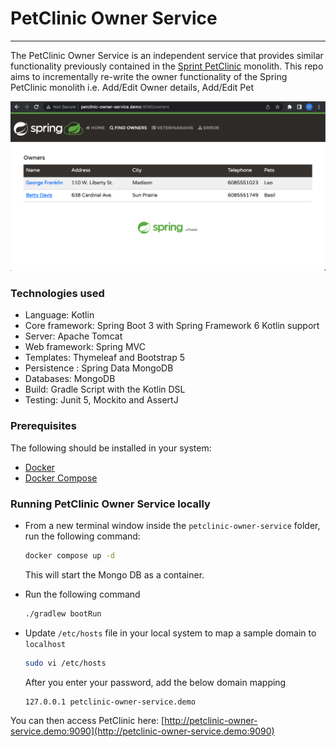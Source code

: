 # PetClinic Owner Service
<hr/>

The PetClinic Owner Service is an independent service that provides similar functionality previously contained in the [Sprint PetClinic](../spring-petclinic) monolith. This repo aims to incrementally re-write the owner functionality of the Spring PetClinic monolith i.e. Add/Edit Owner details, Add/Edit Pet 

![Owners](docs/owners.png)

### Technologies used

* Language: Kotlin
* Core framework: Spring Boot 3 with Spring Framework 6 Kotlin support
* Server: Apache Tomcat
* Web framework: Spring MVC
* Templates: Thymeleaf and Bootstrap 5
* Persistence : Spring Data MongoDB
* Databases: MongoDB
* Build: Gradle Script with the Kotlin DSL
* Testing: Junit 5, Mockito and AssertJ

### Prerequisites
The following should be installed in your system:

* [Docker](https://docs.docker.com/engine/install/)
* [Docker Compose](https://docs.docker.com/compose/install/)

### Running PetClinic Owner Service locally

- From a new terminal window inside the `petclinic-owner-service` folder, run the following command:

    ```bash
    docker compose up -d
    ```
  This will start the Mongo DB as a container.


- Run the following command 
    ```bash
    ./gradlew bootRun
    ```

- Update `/etc/hosts` file in your local system to map a sample domain to `localhost`

  ```bash
  sudo vi /etc/hosts
  ```
  After you enter your password, add the below domain mapping

  ```text
  127.0.0.1 petclinic-owner-service.demo
  ```

You can then access PetClinic here: [http://petclinic-owner-service.demo:9090](http://petclinic-owner-service.demo:9090)
